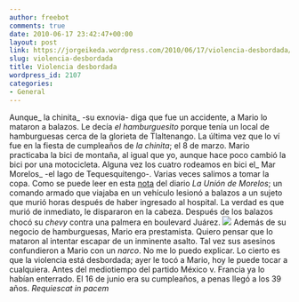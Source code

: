 ```yaml
---
author: freebot
comments: true
date: 2010-06-17 23:42:47+00:00
layout: post
link: https://jorgeikeda.wordpress.com/2010/06/17/violencia-desbordada/
slug: violencia-desbordada
title: Violencia desbordada
wordpress_id: 2107
categories:
- General
---
```


Aunque_ la chinita_ -su exnovia- diga que fue un accidente, a Mario lo mataron a balazos. Le decía _el hamburguesito_ porque tenía un local de hamburguesas cerca de la glorieta de Tlaltenango. La última vez que lo ví fue en la fiesta de cumpleaños de _la chinita_; el 8 de marzo. Mario practicaba la bici de montaña, al igual que yo, aunque hace poco cambió la bici por una motocicleta.  Alguna vez los cuatro rodeamos en bici el_ Mar  Morelos_ -el lago de Tequesquitengo-. Varias veces salimos a tomar la copa.
Como se puede leer en esta [nota](http://www.launion.com.mx/morelos/secciones/justicia/item/6940-falleci%C3%B3-hombre-baleado-en-las-palmas.html) del diario _La Unión de Morelos_; un comando armado que viajaba en un vehículo lesionó a balazos a un sujeto que murió horas después de haber ingresado al hospital. La verdad es que murió de inmediato, le dispararon en la cabeza. Después de los balazos chocó su _chevy_ contra una palmera en boulevard Juárez.
[![](http://www.jorgeikeda.com/wordpress/wp-content/uploads/2010/06/072395f6e5fd582895cb401f7d096651_S.jpg)](http://www.jorgeikeda.com/wordpress/wp-content/uploads/2010/06/072395f6e5fd582895cb401f7d096651_S.jpg)
Además de su negocio de hamburguesas, Mario era   prestamista. Quiero pensar que lo mataron al intentar escapar de un inminente asalto. Tal vez sus asesinos confundieron a Mario con un _narco_. No me lo puedo explicar. Lo cierto es que la violencia está desbordada; ayer le tocó a Mario, hoy le puede tocar a cualquiera.
Antes del mediotiempo del partido México v. Francia ya lo habían enterrado. El 16 de junio era su cumpleaños, a penas llegó a los 39 años.  _Requiescat in pacem_
